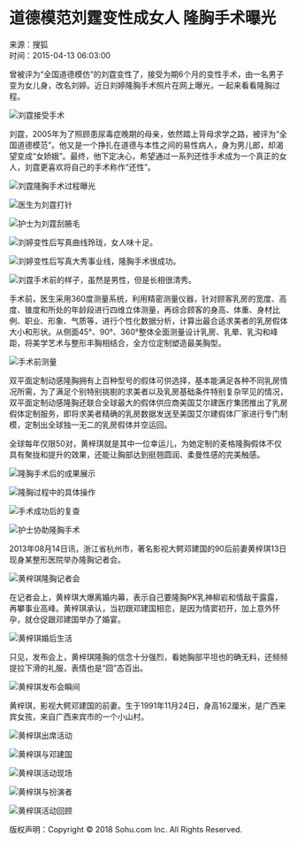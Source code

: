 # 道德模范刘霆变性成女人 隆胸手术曝光

来源：搜狐  
时间：2015-04-13 06:03:00  

曾被评为“全国道德模仿”的刘霆变性了，接受为期6个月的变性手术，由一名男子变为女儿身，改名刘婷。近日刘婷隆胸手术照片在网上曝光，一起来看看隆胸过程。

![刘霆接受手术](https://n1.itc.cn/img8/wb/smccloud/recom/2015/04/13/142887730296674980.JPEG)

刘霆，2005年为了照顾患尿毒症晚期的母亲，依然踏上背母求学之路，被评为“全国道德模范”。他又是一个挣扎在道德与本性之间的易性病人，身为男儿郎，却渴望变成“女娇娥”。最终，他下定决心，希望通过一系列还性手术成为一个真正的女人，刘霆更喜欢将自己的手术称作“还性”。

![刘霆隆胸手术过程曝光](https://n1.itc.cn/img8/wb/smccloud/recom/2015/04/13/142887730322307036.JPEG)

![医生为刘霆打针](https://n1.itc.cn/img8/wb/smccloud/recom/2015/04/13/142887730344789866.JPEG)

![护士为刘霆刮腋毛](https://n1.itc.cn/img8/wb/smccloud/recom/2015/04/13/142887730375229339.JPEG)

![刘婷变性后写真曲线玲珑，女人味十足。](https://n1.itc.cn/img8/wb/smccloud/recom/2015/04/13/142887730396381682.JPEG)

![刘婷变性后写真大秀事业线，隆胸手术很成功。](https://n1.itc.cn/img8/wb/smccloud/recom/2015/04/13/142887730425991149.JPEG)

![刘霆手术前的样子，虽然是男性，但是长相很清秀。](https://n1.itc.cn/img8/wb/smccloud/recom/2015/04/13/142887730802251083.JPEG)

手术前，医生采用360度测量系统，利用精密测量仪器，针对顾客乳房的宽度、高度、锥度和所处的年龄段进行四维立体测量，再综合顾客的身高、体重、身材比例、职业、形象、气质等，进行个性化数据分析，计算出最合适求美者的乳房假体大小和形状。从侧面45°、90°、360°整体全面测量设计乳房、乳晕、乳沟和峰距，将美学艺术与整形丰胸相结合，全方位定制塑造最美胸型。

![手术前测量](https://n1.itc.cn/img8/wb/smccloud/recom/2015/04/13/142887730885779346.JPEG)

双平面定制动感隆胸拥有上百种型号的假体可供选择，基本能满足各种不同乳房情况所需，为了满足个别特别挑剔的求美者以及乳房基础条件特别复杂罕见的情况，双平面定制动感隆胸还联合全球最大的假体供应商美国艾尔建医疗集团推出了乳房假体定制服务，即将求美者精确的乳房数据发送至美国艾尔建假体厂家进行专门制模，定制出全球独一无二的乳房假体并空运回。

全球每年仅限50对，黄梓琪就是其中一位幸运儿，为她定制的麦格隆胸假体不仅具有聚拢和提升的效果，还能让胸部达到挺翘圆润、柔曼性感的完美触感。

![隆胸手术后的成果展示](https://n1.itc.cn/img8/wb/smccloud/recom/2015/04/13/142887731023304646.JPEG)

![隆胸过程中的具体操作](https://n1.itc.cn/img8/wb/smccloud/recom/2015/04/13/142887731070452598.JPEG)

![手术成功后的复查](https://n1.itc.cn/img8/wb/smccloud/recom/2015/04/13/142887731108164853.JPEG)

![护士协助隆胸手术](https://n1.itc.cn/img8/wb/smccloud/recom/2015/04/13/142887731137747556.JPEG)

2013年08月14日讯，浙江省杭州市，著名影视大鳄邓建国的90后前妻黄梓琪13日现身某整形医院举办隆胸记者会。

![黄梓琪隆胸记者会](https://n1.itc.cn/img8/wb/smccloud/recom/2015/04/13/142887731162814482.JPEG)

在记者会上，黄梓琪大爆离婚内幕，表示自己要隆胸PK乳神柳岩和情敌干露露，再攀事业高峰。黄梓琪承认，当初跟邓建国相恋，是因为情窦初开，加上意外怀孕，就仓促跟邓建国举办了婚宴。

![黄梓琪婚后生活](https://n1.itc.cn/img8.wb/smccloud/recom/2015/04/13/142887731188257205.JPEG)

只见，发布会上，黄梓琪隆胸的信念十分强烈，看她胸部平坦也的确无料，还频频提拉下滑的礼服，表情也是“囧”态百出。

![黄梓琪发布会瞬间](https://n1.itc.cn/img8.wb/smccloud/recom/2015/04/13/142887731519690478.JPEG)

黄梓琪，影视大鳄邓建国的前妻。生于1991年11月24日，身高162厘米，是广西来宾女孩，来自广西来宾市的一个小山村。

![黄梓琪出席活动](https://n1.itc.cn/img8.wb/smccloud/recom/2015/04/13/142887731554411665.JPEG)

![黄梓琪与邓建国](https://n1.itc.cn/img8.wb/smccloud/recom/2015/04/13/142887731971668642.JPEG)

![黄梓琪活动现场](https://n1.itc.cn/img8.wb/smccloud/recom/2015/04/13/142887732002155661.JPEG)

![黄梓琪与扮演者](https://n1.itc.cn/img8.wb/smccloud/recom/2015/04/13/142887732031686220.JPEG)

![黄梓琪活动回顾](https://n1.itc.cn/img8.wb/smccloud/recom/2015/04/13/142887732057436098.JPEG)  

版权声明：Copyright © 2018 Sohu.com Inc. All Rights Reserved.